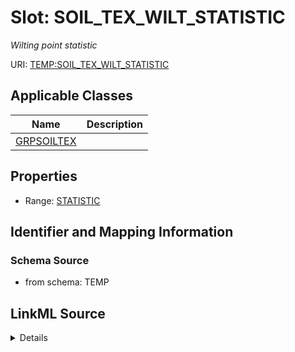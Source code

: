 # Slot: SOIL_TEX_WILT_STATISTIC
_Wilting point statistic_


URI: [TEMP:SOIL_TEX_WILT_STATISTIC](https://example.org/TEMP/SOIL_TEX_WILT_STATISTIC)



<!-- no inheritance hierarchy -->




## Applicable Classes

| Name | Description |
| --- | --- |
[GRPSOILTEX](GRPSOILTEX.md) | 






## Properties

* Range: [STATISTIC](STATISTIC.md)







## Identifier and Mapping Information







### Schema Source


* from schema: TEMP




## LinkML Source

<details>
```yaml
name: SOIL_TEX_WILT_STATISTIC
description: Wilting point statistic
from_schema: TEMP
rank: 1000
alias: SOIL_TEX_WILT_STATISTIC
domain_of:
- GRP_SOIL_TEX
range: STATISTIC

```
</details>